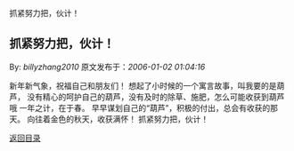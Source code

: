 抓紧努力把，伙计！
## 抓紧努力把，伙计！

By: *billyzhang2010* 原文发布于：*2006-01-02 01:04:16*

新年新气象，祝福自己和朋友们！
想起了小时候的一个寓言故事，叫我要的是葫芦， 没有精心的呵护自己的葫芦，没有及时的除草、施肥，怎么可能收获到葫芦哦 一年之计，在于春。
早早谋划自己的“葫芦”，积极的付出，总会有收获的那天。 向往着金色的秋天，收获满怀！ 抓紧努力把，伙计！

[返回目录](index.html)
